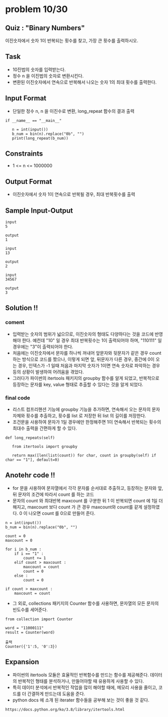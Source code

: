 # problem 10/30

## Quiz : "Binary Numbers"
이진숫자에서 숫자 1이 반복되는 횟수를 찾고, 가장 큰 횟수를 출력하시오.

## Task 
- 10진법의 숫자를 입력받는다.
- 정수 n 을 이진법의 숫자로 변환시킨다.
- 변환된 이진숫자에서 연속으로 반복해서 나오는 숫자 1의 최대 횟수를 출력한다.

## Input Format
- 단일한 정수 n, n 을 이진수로 변환, long_repeat 함수의 결과 출력
```
if __name__ == "__main__"

   n = int(input())
   b_num = bin(n).replace("0b", "")
   print(long_repeat(b_num))
```

## Constraints
- 1 <= n <= 1000000

## Output Format
- 이진숫자에서 숫자 1이 연속으로 반복될 경우, 최대 반복횟수를 출력

## Sample Input-Output
```
input
5

output
1
```

```
input
13

output
2
```
```
input
34567

output
3
```

## Solution !!
### coment
   - 입력받는 숫자의 범위가 넓으므로, 이진숫자의 형태도 다양하다는 것을 코드에 반영해야 한다. 예컨데 "10" 일 경우 최대 반복횟수는 1이 출력되어야 하며, "110111" 일 경우에는 "3"이 출력되어야 한다.
   - 처음에는 이진숫자에서 문자를 하나씩 꺼내어 앞문자와 뒷문자가 같은 경우 count 하는 방식으로 코드를 짰으나, 이렇게 되면 앞, 뒤문자가 다른 경우, 중간에 0이 오는 경우, 인덱스가 -1 일때 처음과 마지막 숫자가 1이면 연속 숫자로 파악하는 경우 등의 상황이 발생하여 어려움을 겪었다.
   - 그러다가 파이썬의 itertools 패키지의 groupby 함수를 알게 되었고, 반복적으로 등장하는 문자를 key, value 형태로 추출할 수 있다는 것을 알게 되었다.

### final code
   - 리스트 컴프리핸션 기능에 groupby 기능을 추가하면, 연속해서 오는 문자의 문자자체와 횟수를 추출하고, 횟수를 list 로 저장한 뒤 list 의 길이를 저장한다.
   - 조건문을 사용하여 문자가 1일 경우에만 한정해주면 1이 연속해서 반복되는 횟수의 최대수 출력을 간편하게 할 수 있다.

```
def long_repeats(self)

   from itertools import groupby

   return max([len(list(count)) for char, count in groupby(self) if char == "1"], default=0)
```
## Anotehr code !!
- for 문을 사용하여 문자열에서 각각 문자를 순서대로 추출하고, 등장하는 문자와 앞,뒤 문자의 조건에 따라서 count 를 하는 코드
- 문자의 count 와 최대반복 maxcount 를 구분한 뒤 1 이 반복되면 count 에 1일 더해지고, maxcount 보다 count 가 큰 경우 maxcount와 count를 같게 설정하였다. 0 이 나오면 count 를 0으로 만들어 준다.

```
n = int(input())
b_num = bin(n).replace("0b", "")

count = 0
maxcount = 0

for i in b_num :
    if i == "1" :
        count += 1
    elif count > maxcount :
        maxcount = count
        count = 0
    else :
        count = 0
        
if count > maxcount :
    maxcount = count
```
- 그 외로, collections 패키지의 Counter 함수를 사용하면, 문자열의 모든 문자의 빈도수를 세어준다.
```
from collection import Counter

word = "11000111"
result = Counter(word)
```
```
출력
Counter({'1':5, '0':3})
```

## Expansion
- 파이썬의 itertools 모듈은 효율적인 반복함수를 만드는 함수를 제공해준다. 데이터의 반복적인 형태를 분석하거나, 만들어야할 때 유용하게 사용할 수 있다.
- 특히 데이터 분석에서 반복적인 작업을 많이 해야할 때에, 메모리 사용을 줄이고, 코드를 더 간결하게 만드는데 도움을 준다.
- python docs 에 소개 된 iterater 함수들을 공부해 보는 것이 좋을 것 같다. 
```
https://docs.python.org/ko/3.8/library/itertools.html
```
